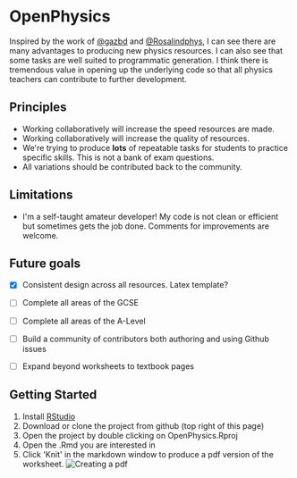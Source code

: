 # OpenPhysics

Inspired by the work of [@gazbd](https://twitter.com/gazbd) and [@Rosalindphys](https://twitter.com/Rosalindphys), I can see there are many advantages to producing new physics resources. I can also see that some tasks are well suited to programmatic generation. I think there is tremendous value in opening up the underlying code so that all physics teachers can contribute to further development.

## Principles

* Working collaboratively will increase the speed resources are made.
* Working collaboratively will increase the quality of resources.
* We're trying to produce **lots** of repeatable tasks for students to practice specific skills. This is not a bank of exam questions.
* All variations should be contributed back to the community.

## Limitations

* I'm a self-taught amateur developer! My code is not clean or efficient but sometimes gets the job done. Comments for improvements are welcome.

## Future goals

- [X] Consistent design across all resources. Latex template?
- [ ] Complete all areas of the GCSE
- [ ] Complete all areas of the A-Level
- [ ] Build a community of contributors both authoring and using Github issues
- [ ] Expand beyond worksheets to textbook pages


## Getting Started

1.  Install [RStudio](https://www.rstudio.com/)
2.  Download or clone the project from github (top right of this page)
3.  Open the project by double clicking on OpenPhysics.Rproj
4.  Open the .Rmd you are interested in
5.  Click 'Knit' in the markdown window to produce a pdf version of the worksheet.
![Creating a pdf](Knit.png)


